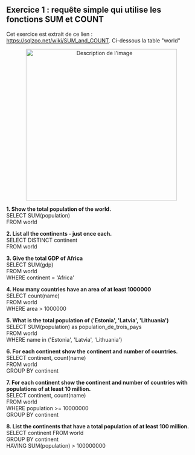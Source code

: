 ## **Exercice 1 : requête simple qui utilise les fonctions SUM et COUNT** ##

Cet exercice est extrait de ce lien : https://sqlzoo.net/wiki/SUM_and_COUNT. Ci-dessous la table "world"

<div align="center">
  <img src="https://github.com/user-attachments/assets/41d7e3bd-6b7c-4336-8c93-9fd2eaffb730" alt="Description de l'image" width="400"/>
</div>

**1.	Show the total population of the world.**\
SELECT SUM(population)\
FROM world

**2.	List all the continents - just once each.**\
SELECT DISTINCT continent\
FROM world

**3.	Give the total GDP of Africa**\
SELECT SUM(gdp)\
FROM world\
WHERE continent = 'Africa'

**4.	How many countries have an area of at least 1000000**\
SELECT count(name)\
FROM world\
WHERE area > 1000000

**5. What is the total population of ('Estonia', 'Latvia', 'Lithuania')**\
SELECT SUM(population) as population_de_trois_pays\
FROM world\
WHERE name in ('Estonia', 'Latvia', 'Lithuania')

**6. For each continent show the continent and number of countries.**\
SELECT continent, count(name)\
FROM world\
GROUP BY continent

**7.	For each continent show the continent and number of countries with populations of at least 10 million.**\
SELECT continent, count(name)\
FROM world\
WHERE population >= 10000000\
GROUP BY continent

**8.	List the continents that have a total population of at least 100 million.**\
SELECT continent FROM world\
GROUP BY continent\
HAVING SUM(population) > 100000000

















